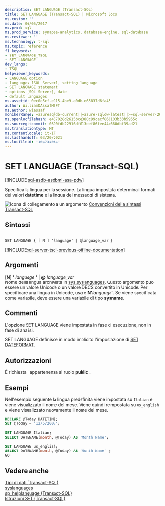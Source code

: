 ```yaml
---
description: SET LANGUAGE (Transact-SQL)
title: SET LANGUAGE (Transact-SQL) | Microsoft Docs
ms.custom: ''
ms.date: 06/05/2017
ms.prod: sql
ms.prod_service: synapse-analytics, database-engine, sql-database
ms.reviewer: ''
ms.technology: t-sql
ms.topic: reference
f1_keywords:
- SET_LANGUAGE_TSQL
- SET LANGUAGE
dev_langs:
- TSQL
helpviewer_keywords:
- LANGUAGE option
- languages [SQL Server], setting language
- SET LANGUAGE statement
- options [SQL Server], date
- default languages
ms.assetid: 0ec0e5cf-e115-4be9-a0db-e65837d6fa45
author: WilliamDAssafMSFT
ms.author: wiassaf
monikerRange: =azuresqldb-current||=azure-sqldw-latest||>=sql-server-2016||>=sql-server-linux-2017||=azuresqldb-mi-current
ms.openlocfilehash: e437028d2615bce380c99cacf860103b33b5955c
ms.sourcegitcommit: 0310fdb22916df013eef86fee44e660dbf39ad21
ms.translationtype: MT
ms.contentlocale: it-IT
ms.lasthandoff: 03/20/2021
ms.locfileid: "104734084"
---
```

# <a name="set-language-transact-sql"></a>SET LANGUAGE (Transact-SQL)
[!INCLUDE [sql-asdb-asdbmi-asa-pdw](../../includes/applies-to-version/sql-asdb-asdbmi-asa.md)]

  Specifica la lingua per la sessione. La lingua impostata determina i formati dei valori **datetime** e la lingua dei messaggi di sistema.  
  
  
 ![Icona di collegamento a un argomento](../../database-engine/configure-windows/media/topic-link.gif "Icona di collegamento a un argomento") [Convenzioni della sintassi Transact-SQL](../../t-sql/language-elements/transact-sql-syntax-conventions-transact-sql.md)  
  
## <a name="syntax"></a>Sintassi  
  
```syntaxsql
  
SET LANGUAGE { [ N ] 'language' | @language_var }   
```  
  
[!INCLUDE[sql-server-tsql-previous-offline-documentation](../../includes/sql-server-tsql-previous-offline-documentation.md)]

## <a name="arguments"></a>Argomenti
 [**N**] **'** _language_ **'**  |  **@** _language\_var_  
 Nome della lingua archiviata in [sys.syslanguages](../../relational-databases/system-compatibility-views/sys-syslanguages-transact-sql.md). Questo argomento può essere un valore Unicode o un valore DBCS convertito in Unicode. Per specificare una lingua in Unicode, usare **N'**_language_**'**. Se viene specificata come variabile, deve essere una variabile di tipo **sysname**.  
  
## <a name="remarks"></a>Commenti  
 L'opzione SET LANGUAGE viene impostata in fase di esecuzione, non in fase di analisi.  
  
 SET LANGUAGE definisce in modo implicito l'impostazione di [SET DATEFORMAT](../../t-sql/statements/set-dateformat-transact-sql.md).  
  
## <a name="permissions"></a>Autorizzazioni  
 È richiesta l'appartenenza al ruolo **public** .  
  
## <a name="examples"></a>Esempi  
 Nell'esempio seguente la lingua predefinita viene impostata su `Italian` e viene visualizzato il nome del mese. Viene quindi reimpostata su `us_english` e viene visualizzato nuovamente il nome del mese.  
  
```sql
DECLARE @Today DATETIME;  
SET @Today = '12/5/2007';  
  
SET LANGUAGE Italian;  
SELECT DATENAME(month, @Today) AS 'Month Name';  
  
SET LANGUAGE us_english;  
SELECT DATENAME(month, @Today) AS 'Month Name' ;  
GO  
```  
  
## <a name="see-also"></a>Vedere anche  
 [Tipi di dati &#40;Transact-SQL&#41;](../../t-sql/data-types/data-types-transact-sql.md)   
 [syslanguages](../../relational-databases/system-compatibility-views/sys-syslanguages-transact-sql.md)   
 [sp_helplanguage &#40;Transact-SQL&#41;](../../relational-databases/system-stored-procedures/sp-helplanguage-transact-sql.md)   
 [Istruzioni SET &#40;Transact-SQL&#41;](../../t-sql/statements/set-statements-transact-sql.md)  
  
  
